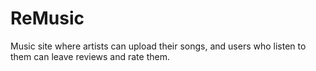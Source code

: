 # ReMusic
Music site where artists can upload their songs, and users who listen to them can leave reviews and rate them.

